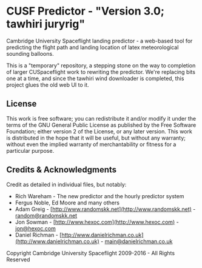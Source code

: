 # CUSF Predictor - "Version 3.0; tawhiri juryrig"

Cambridge University Spaceflight landing predictor - a web-based tool for predicting the flight path and landing location of latex meteorological sounding balloons.

This is a "temporary" repository, a stepping stone on the way to completion of larger CUSpaceflight work to rewriting the predictor.
We're replacing bits one at a time, and since the tawhiri wind downloader is completed, this project glues the old web UI to it.

## License

This work is free software; you can redistribute it and/or modify it under the terms of the GNU General Public License as published by the Free Software Foundation; either version 2 of the License, or any later version. This work is distributed in the hope that it will be useful, but without any warranty; without even the implied warranty of merchantability or fitness for a particular purpose.

## Credits & Acknowledgments

Credit as detailed in individual files, but notably:

* Rich Wareham - The new predictor and the hourly predictor system
* Fergus Noble, Ed Moore and many others
* Adam Greig - [http://www.randomskk.net](http://www.randomskk.net) - [random@randomskk.net](mailto:random@randomskk.net)
* Jon Sowman - [http://www.hexoc.com](http://www.hexoc.com) - [jon@hexoc.com](mailto:jon@hexoc.com)
* Daniel Richman - [http://www.danielrichman.co.uk](http://www.danielrichman.co.uk) - [main@danielrichman.co.uk](mailto:main@danielrichman.co.uk)

Copyright Cambridge University Spaceflight 2009-2016 - All Rights Reserved

